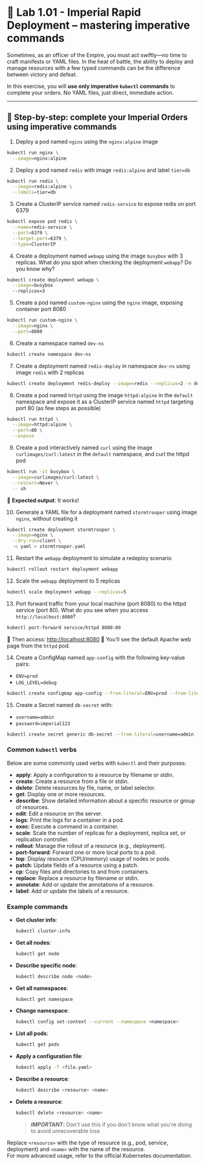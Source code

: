 # 🌌 Lab 1.01 - Imperial Rapid Deployment – mastering imperative commands

Sometimes, as an officer of the Empire, you must act swiftly—no time to craft manifests or YAML files. In the heat of battle, the ability to deploy and manage resources with a few typed commands can be the difference between victory and defeat.

In this exercise, you will **use only imperative `kubectl` commands** to complete your orders. No YAML files, just direct, immediate action.

---

## 🧭 Step-by-step: complete your Imperial Orders using imperative commands

1. Deploy a pod named `nginx` using the `nginx:alpine` image

```bash
kubectl run nginx \
  --image=nginx:alpine
```

2. Deploy a pod named `redis` with image `redis:alpine` and label `tier=db`

```bash
kubectl run redis \
  --image=redis:alpine \
  --labels=tier=db
```

3. Create a ClusterIP service named `redis-service` to expose redis on port 6379
```bash
kubectl expose pod redis \
  --name=redis-service \
  --port=6379 \
  --target-port=6379 \
  --type=ClusterIP
```

4. Create a deployment named `webapp` using the image `busybox` with 3 replicas. What do you spot when checking the deployment `webapp`? Do you know why?
```bash
kubectl create deployment webapp \
  --image=busybox
  --replicas=3
```

5. Create a pod named `custom-nginx` using the `nginx` image, exposing container port 8080
```bash
kubectl run custom-nginx \
  --image=nginx \
  --port=8080
```

6. Create a namespace named `dev-ns`
```bash
kubectl create namespace dev-ns
```

7. Create a deployment named `redis-deploy` in namespace `dev-ns` using image `redis` with 2 replicas
```bash
kubectl create deployment redis-deploy --image=redis --replicas=2 -n dev-ns
```

8. Create a pod named `httpd` using the image `httpd:alpine` in the `default` namespace and expose it as a ClusterIP service named `httpd` targeting port 80 (as few steps as possible)
```bash
kubectl run httpd \
  --image=httpd:alpine \
  --port=80 \
  --expose
```

9. Create a pod interactively named `curl` using the image `curlimages/curl:latest` in the `default` namespace, and curl the httpd pod
```bash
kubectl run -it busybox \
  --image=curlimages/curl:latest \
  --restart=Never \
  -- sh
```

🧾 **Expected output**: It works!

10. Generate a YAML file for a deployment named `stormtrooper` using image `nginx`, without creating it
```bash
kubectl create deployment stormtrooper \
  --image=nginx \
  --dry-run=client \
  -o yaml > stormtrooper.yaml
```

11. Restart the `webapp` deployment to simulate a redeploy scenario
```bash
kubectl rollout restart deployment webapp
```

12. Scale the `webapp` deployment to 5 replicas
```bash
kubectl scale deployment webapp --replicas=5
```

13. Port forward traffic from your local machine (port 8080) to the httpd service (port 80). What do you see when you access `http://localhost:8080`?
```bash
kubectl port-forward service/httpd 8080:80
```

🔗 Then access:
[http://localhost:8080](http://localhost:8080)
🧾 You’ll see the default Apache web page from the `httpd` pod.

14. Create a ConfigMap named `app-config` with the following key-value pairs:

* `ENV=prod`
* `LOG_LEVEL=debug`

```bash
kubectl create configmap app-config --from-literal=ENV=prod --from-literal=LOG_LEVEL=debug
```

15. Create a Secret named `db-secret` with:

* `username=admin`
* `password=imperial123`

```bash
kubectl create secret generic db-secret --from-literal=username=admin --from-literal=password=imperial123
```

### Common `kubectl` verbs

Below are some commonly used verbs with `kubectl` and their purposes:

- **apply**: Apply a configuration to a resource by filename or stdin.
- **create**: Create a resource from a file or stdin.
- **delete**: Delete resources by file, name, or label selector.
- **get**: Display one or more resources.
- **describe**: Show detailed information about a specific resource or group of resources.
- **edit**: Edit a resource on the server.
- **logs**: Print the logs for a container in a pod.
- **exec**: Execute a command in a container.
- **scale**: Scale the number of replicas for a deployment, replica set, or replication controller.
- **rollout**: Manage the rollout of a resource (e.g., deployment).
- **port-forward**: Forward one or more local ports to a pod.
- **top**: Display resource (CPU/memory) usage of nodes or pods.
- **patch**: Update fields of a resource using a patch.
- **cp**: Copy files and directories to and from containers.
- **replace**: Replace a resource by filename or stdin.
- **annotate**: Add or update the annotations of a resource.
- **label**: Add or update the labels of a resource.

### Example commands

- **Get cluster info**:
  ```bash
  kubectl cluster-info
  ```
- **Get all nodes**:
  ```bash
  kubectl get node
  ```
- **Describe specific node**:
  ```bash
  kubectl describe node <node>
  ```
- **Get all namespaces**:
  ```bash
  kubectl get namespace
  ```
- **Change namespace**:
  ```bash
  kubectl config set-context --current --namespace <namespace>
  ```
- **List all pods**:
  ```bash
  kubectl get pods
  ```
- **Apply a configuration file**:
  ```bash
  kubectl apply -f <file.yaml>
  ```
- **Describe a resource**:
  ```bash
  kubectl describe <resource> <name>
  ```
- **Delete a resource**:
  ```bash
  kubectl delete <resource> <name>
  ```
  > **_IMPORTANT_:**
  > Don't use this if you don't know what you're doing to avoid unrecoverable loss

Replace `<resource>` with the type of resource (e.g., pod, service, deployment) and `<name>` with the name of the resource.  
For more advanced usage, refer to the official Kubernetes documentation.